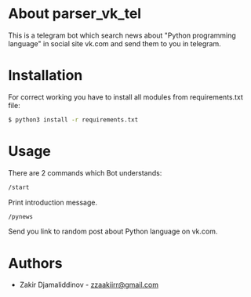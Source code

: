 # About parser_vk_tel

This is a telegram bot which search news about "Python programming language" in social site vk.com and send them to you in telegram.

# Installation
For correct working you have to install all modules from requirements.txt file:
```sh
$ python3 install -r requirements.txt
```
# Usage
There are 2 commands which Bot understands:
```sh
/start
```
Print introduction message.
```sh
/pynews
```
Send you link to random post about Python language on vk.com.

# Authors
 - Zakir Djamaliddinov - zzaakiirr@gmail.com
